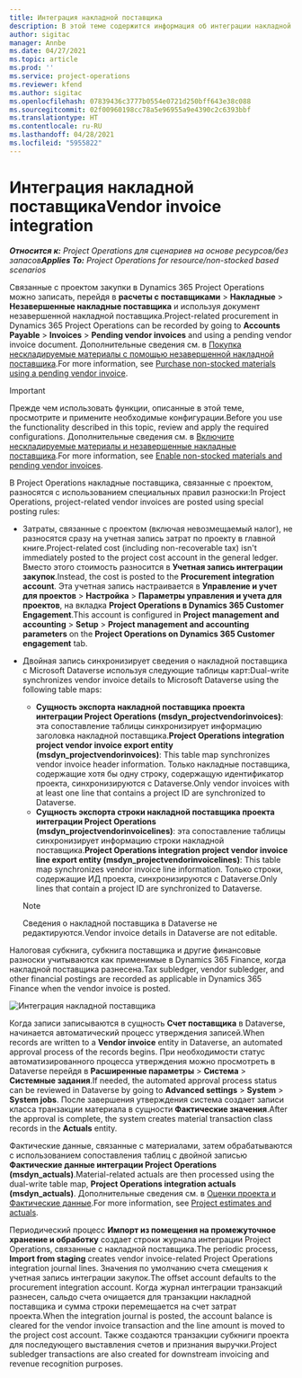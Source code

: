 ```yaml
---
title: Интеграция накладной поставщика
description: В этой теме содержится информация об интеграции накладной поставщика в Project Operations.
author: sigitac
manager: Annbe
ms.date: 04/27/2021
ms.topic: article
ms.prod: ''
ms.service: project-operations
ms.reviewer: kfend
ms.author: sigitac
ms.openlocfilehash: 07839436c3777b0554e0721d250bff643e38c088
ms.sourcegitcommit: 02f00960198cc78a5e96955a9e4390c2c6393bbf
ms.translationtype: HT
ms.contentlocale: ru-RU
ms.lasthandoff: 04/28/2021
ms.locfileid: "5955822"
---
```

# <a name="vendor-invoice-integration"></a><span data-ttu-id="4a392-103">Интеграция накладной поставщика</span><span class="sxs-lookup"><span data-stu-id="4a392-103">Vendor invoice integration</span></span>

<span data-ttu-id="4a392-104">_**Относится к:** Project Operations для сценариев на основе ресурсов/без запасов_</span><span class="sxs-lookup"><span data-stu-id="4a392-104">_**Applies To:** Project Operations for resource/non-stocked based scenarios_</span></span>

<span data-ttu-id="4a392-105">Связанные с проектом закупки в Dynamics 365 Project Operations можно записать, перейдя в **расчеты с поставщиками** > **Накладные** > **Незавершенные накладные поставщика** и используя документ незавершенной накладной поставщика.</span><span class="sxs-lookup"><span data-stu-id="4a392-105">Project-related procurement in Dynamics 365 Project Operations can be recorded by going to **Accounts Payable** > **Invoices** > **Pending vendor invoices** and using a pending vendor invoice document.</span></span> <span data-ttu-id="4a392-106">Дополнительные сведения см. в [Покупка нескладируемые материалы с помощью незавершенной накладной поставщика](../procurement/pending-vendor-invoices.md).</span><span class="sxs-lookup"><span data-stu-id="4a392-106">For more information, see [Purchase non-stocked materials using a pending vendor invoice](../procurement/pending-vendor-invoices.md).</span></span>

> [!IMPORTANT]
> <span data-ttu-id="4a392-107">Прежде чем использовать функции, описанные в этой теме, просмотрите и примените необходимые конфигурации.</span><span class="sxs-lookup"><span data-stu-id="4a392-107">Before you use the functionality described in this topic, review and apply the required configurations.</span></span> <span data-ttu-id="4a392-108">Дополнительные сведения см. в [Включите нескладируемые материалы и незавершенные накладные поставщика](../procurement/configure-materials-nonstocked.md).</span><span class="sxs-lookup"><span data-stu-id="4a392-108">For more information, see [Enable non-stocked materials and pending vendor invoices](../procurement/configure-materials-nonstocked.md).</span></span>

<span data-ttu-id="4a392-109">В Project Operations накладные поставщика, связанные с проектом, разносятся с использованием специальных правил разноски:</span><span class="sxs-lookup"><span data-stu-id="4a392-109">In Project Operations, project-related vendor invoices are posted using special posting rules:</span></span>

- <span data-ttu-id="4a392-110">Затраты, связанные с проектом (включая невозмещаемый налог), не разносятся сразу на учетная запись затрат по проекту в главной книге.</span><span class="sxs-lookup"><span data-stu-id="4a392-110">Project-related cost (including non-recoverable tax) isn't immediately posted to the project cost account in the general ledger.</span></span> <span data-ttu-id="4a392-111">Вместо этого стоимость разносится в **Учетная запись интеграции закупок**.</span><span class="sxs-lookup"><span data-stu-id="4a392-111">Instead, the cost is posted to the **Procurement integration account**.</span></span> <span data-ttu-id="4a392-112">Эта учетная запись настраивается в **Управление и учет для проектов** > **Настройка** > **Параметры управления и учета для проектов**, на вкладка **Project Operations в Dynamics 365 Customer Engagement**.</span><span class="sxs-lookup"><span data-stu-id="4a392-112">This account is configured in **Project management and accounting** > **Setup** > **Project management and accounting parameters** on the **Project Operations on Dynamics 365 Customer engagement** tab.</span></span>
- <span data-ttu-id="4a392-113">Двойная запись синхронизирует сведения о накладной поставщика с Microsoft Dataverse используя следующие таблицы карт:</span><span class="sxs-lookup"><span data-stu-id="4a392-113">Dual-write synchronizes vendor invoice details to Microsoft Dataverse using the following table maps:</span></span>

     - <span data-ttu-id="4a392-114">**Сущность экспорта накладной поставщика проекта интеграции Project Operations (msdyn_projectvendorinvoices)**: эта сопоставление таблицы синхронизирует информацию заголовка накладной поставщика.</span><span class="sxs-lookup"><span data-stu-id="4a392-114">**Project Operations integration project vendor invoice export entity (msdyn_projectvendorinvoices)**: This table map synchronizes vendor invoice header information.</span></span> <span data-ttu-id="4a392-115">Только накладные поставщика, содержащие хотя бы одну строку, содержащую идентификатор проекта, синхронизируются с Dataverse.</span><span class="sxs-lookup"><span data-stu-id="4a392-115">Only vendor invoices with at least one line that contains a project ID are synchronized to Dataverse.</span></span>
     - <span data-ttu-id="4a392-116">**Сущность экспорта строки накладной поставщика проекта интеграции Project Operations (msdyn_projectvendorinvoicelines)**: эта сопоставление таблицы синхронизирует информацию строки накладной поставщика.</span><span class="sxs-lookup"><span data-stu-id="4a392-116">**Project Operations integration project vendor invoice line export entity (msdyn_projectvendorinvoicelines)**: This table map synchronizes vendor invoice line information.</span></span> <span data-ttu-id="4a392-117">Только строки, содержащие ИД проекта, синхронизируются с Dataverse.</span><span class="sxs-lookup"><span data-stu-id="4a392-117">Only lines that contain a project ID are synchronized to Dataverse.</span></span>

     > [!NOTE]
     > <span data-ttu-id="4a392-118">Сведения о накладной поставщика в Dataverse не редактируются.</span><span class="sxs-lookup"><span data-stu-id="4a392-118">Vendor invoice details in Dataverse are not editable.</span></span>

<span data-ttu-id="4a392-119">Налоговая субкнига, субкнига поставщика и другие финансовые разноски учитываются как применимые в Dynamics 365 Finance, когда накладной поставщика разнесена.</span><span class="sxs-lookup"><span data-stu-id="4a392-119">Tax subledger, vendor subledger, and other financial postings are recorded as applicable in Dynamics 365 Finance when the vendor invoice is posted.</span></span>

![Интеграция накладной поставщика](media/DW7VendorInvoice.png)

<span data-ttu-id="4a392-121">Когда записи записываются в сущность **Счет поставщика** в Dataverse, начинается автоматический процесс утверждения записей.</span><span class="sxs-lookup"><span data-stu-id="4a392-121">When records are written to a **Vendor invoice** entity in Dataverse, an automated approval process of the records begins.</span></span> <span data-ttu-id="4a392-122">При необходимости статус автоматизированного процесса утверждения можно просмотреть в Dataverse перейдя в **Расширенные параметры** > **Система** > **Системные задания**.</span><span class="sxs-lookup"><span data-stu-id="4a392-122">If needed, the automated approval process status can be reviewed in Dataverse by going to **Advanced settings** > **System** > **System jobs**.</span></span> <span data-ttu-id="4a392-123">После завершения утверждения система создает записи класса транзакции материала в сущности **Фактические значения**.</span><span class="sxs-lookup"><span data-stu-id="4a392-123">After the approval is complete, the system creates material transaction class records in the **Actuals** entity.</span></span>

<span data-ttu-id="4a392-124">Фактические данные, связанные с материалами, затем обрабатываются с использованием сопоставления таблиц с двойной записью **Фактические данные интеграции Project Operations (msdyn_actuals)**.</span><span class="sxs-lookup"><span data-stu-id="4a392-124">Material-related actuals are then processed using the dual-write table map, **Project Operations integration actuals (msdyn_actuals)**.</span></span> <span data-ttu-id="4a392-125">Дополнительные сведения см. в [Оценки проекта и Фактические данные](resource-dual-write-estimates-actuals.md).</span><span class="sxs-lookup"><span data-stu-id="4a392-125">For more information, see [Project estimates and actuals](resource-dual-write-estimates-actuals.md).</span></span>

<span data-ttu-id="4a392-126">Периодический процесс **Импорт из помещения на промежуточное хранение и обработку** создает строки журнала интеграции Project Operations, связанные с накладной поставщика.</span><span class="sxs-lookup"><span data-stu-id="4a392-126">The periodic process, **Import from staging** creates vendor invoice-related Project Operations integration journal lines.</span></span> <span data-ttu-id="4a392-127">Значения по умолчанию счета смещения к учетная запись интеграции закупок.</span><span class="sxs-lookup"><span data-stu-id="4a392-127">The offset account defaults to the procurement integration account.</span></span> <span data-ttu-id="4a392-128">Когда журнал интеграции транзакций разнесен, сальдо счета очищается для транзакции накладной поставщика и сумма строки перемещается на счет затрат проекта.</span><span class="sxs-lookup"><span data-stu-id="4a392-128">When the integration journal is posted, the account balance is cleared for the vendor invoice transaction and the line amount is moved to the project cost account.</span></span> <span data-ttu-id="4a392-129">Также создаются транзакции субкниги проекта для последующего выставления счетов и признания выручки.</span><span class="sxs-lookup"><span data-stu-id="4a392-129">Project subledger transactions are also created for downstream invoicing and revenue recognition purposes.</span></span>
